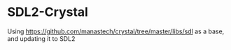 SDL2-Crystal
============
Using https://github.com/manastech/crystal/tree/master/libs/sdl as a base, and updating it to SDL2

